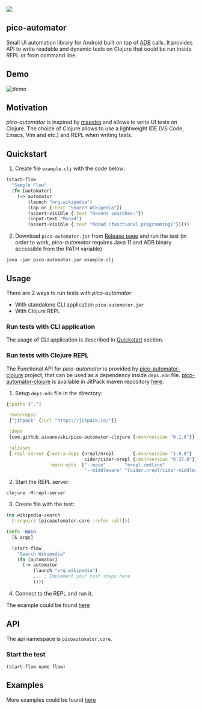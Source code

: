 [![](https://jitpack.io/v/aivanovski/pico-automator.svg)](https://jitpack.io/#aivanovski/pico-automator)

## pico-automator
Small UI automation library for Android built on top of [ADB](https://developer.android.com/tools/adb) calls. It provides API to write readable and dynamic tests on Clojure that could be run inside REPL or from command line.

## Demo
![demo](https://github.com/aivanovski/pico-automator/blob/main/images/demo.gif)

## Motivation
*pico-automator* is inspired by [maestro](https://github.com/mobile-dev-inc/maestro) and allows to write UI tests on Clojure. The choice of Clojure allows to use a lightweight IDE (VS Code, Emacs, Vim and etc.) and REPL when writing tests.

## Quickstart
1. Create file `example.clj` with the code below:
```Clojure
(start-flow
  "Sample Flow"
  (fn [automator]
    (-> automator
        (launch "org.wikipedia")
        (tap-on {:text "Search Wikipedia"})
        (assert-visible {:text "Recent searches:"})
        (input-text "Monad")
        (assert-visible {:text "Monad (functional programming)"}))))
```
2. Download `pico-automator.jar` from [Release page](https://github.com/aivanovski/pico-automator/releases) and run the test (in order to work, *pico-automator* requires Java 11 and ADB binary accessible from the PATH variable)
```
java -jar pico-automator.jar example.clj
```

## Usage
There are 2 ways to run tests with *pico-automator*:
- With standalone CLI application `pico-automator.jar`
- With Clojure REPL

### Run tests with CLI application
The usage of CLI application is described in [Quickstart](https://github.com/aivanovski/pico-automator#quickstart) section.

### Run tests with Clojure REPL
The Functional API for *pico-automator* is provided by [pico-automator-clojure](https://github.com/aivanovski/pico-automator-clojure) project, that can be used as a dependency inside `deps.edn` file. [pico-automator-clojure](https://github.com/aivanovski/pico-automator-clojure) is available in JitPack maven repository [here](https://jitpack.io/#aivanovski/pico-automator-clojure).

1. Setup `deps.edn` file in the directory:
```Clojure
{:paths ["."]

 :mvn/repos
 {"jitpack" {:url "https://jitpack.io/"}}

 :deps
 {com.github.aivanovski/pico-automator-clojure {:mvn/version "0.1.0"}}

 :aliases
 {:repl-server {:extra-deps {nrepl/nrepl       {:mvn/version "1.0.0"}
                             cider/cider-nrepl {:mvn/version "0.37.0"}}
                :main-opts  ["--main"       "nrepl.cmdline"
                             "--middleware" "[cider.nrepl/cider-middleware]"]}}}
```

2. Start the REPL server:
```
clojure -M:repl-server
```

3. Create file with the test:
```Clojure
(ns wikipedia-search
  (:require [picoautomator.core :refer :all]))

(defn -main
  [& args]

  (start-flow
    "Search Wikipedia"
    (fn [automator]
      (-> automator
          (launch "org.wikipedia")
          ... ; Implement your test steps here
          ))))
```

4. Connect to the REPL and run it.

The example could be found [here](https://github.com/aivanovski/pico-automator/tree/main/samples/sample-clojure)

## API
The api namespace is `picoautomator.core`.

### Start the test
```
(start-flow name flow)
```

## Examples
More examples could be found [here](https://github.com/aivanovski/pico-automator/tree/main/samples)
